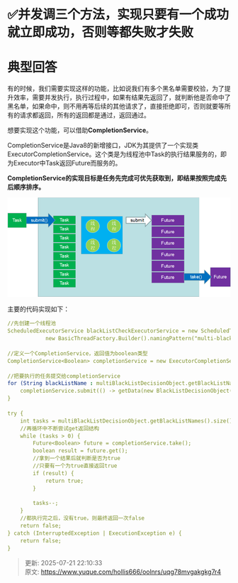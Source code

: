 # ✅并发调三个方法，实现只要有一个成功就立即成功，否则等都失败才失败

# 典型回答


有的时候，我们需要实现这样的功能，比如说我们有多个黑名单需要校验，为了提升效率，需要并发执行，执行过程中，如果有结果先返回了，就判断他是否命中了黑名单，如果命中，则不用再等后续的其他请求了，直接拒绝即可，否则就要等所有的请求都返回，所有的返回都是通过，返回通过。



想要实现这个功能，可以借助**CompletionService**。



CompletionService是Java8的新增接口，JDK为其提供了一个实现类ExecutorCompletionService。这个类是为线程池中Task的执行结果服务的，即为Executor中Task返回Future而服务的。



**CompletionService的实现目标是任务先完成可优先获取到，即结果按照完成先后顺序排序。**





![1691563743569-69729c6a-2b53-4e64-86fc-923314824ef0.png](./img/Pc8GakwOpGPaz3XM/1691563743569-69729c6a-2b53-4e64-86fc-923314824ef0-232895.png)



主要的代码实现如下：



```yaml
//先创建一个线程池
ScheduledExecutorService blackListCheckExecutorService = new ScheduledThreadPoolExecutor(20,
            new BasicThreadFactory.Builder().namingPattern("multi-black-list-decision-%d").build());
            
//定义一个CompletionService，返回值为boolean类型 
CompletionService<Boolean> completionService = new ExecutorCompletionService<>(blackListCheckExecutorService);

//把要执行的任务提交给completionService
for (String blackListName : multiBlackListDecisionObject.getBlackListNames()) {
    completionService.submit(() -> getData(new BlackListDecisionObject(multiBlackListDecisionObject, blackListName)) != null);
}

try {
    int tasks = multiBlackListDecisionObject.getBlackListNames().size();
  	//再循环中不断尝试get返回结构
    while (tasks > 0) {
        Future<Boolean> future = completionService.take();
        boolean result = future.get();
      	//拿到一个结果后就判断是否为true
      	//只要有一个为true直接返回true
        if (result) {
            return true;
        }

        tasks--;
    }
  	//都执行完之后，没有true，则最终返回一次false
    return false;
} catch (InterruptedException | ExecutionException e) {
    return false;
}
```



> 更新: 2025-07-21 22:10:33  
> 原文: <https://www.yuque.com/hollis666/oolnrs/uqg78mvgakgkg7r4>